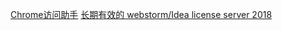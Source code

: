 [Chrome访问助手](http://www.ggfwzs.com/)
[长期有效的 webstorm/Idea license server 2018](https://blog.csdn.net/lj02290326gs/article/details/82418826#commentBox)
